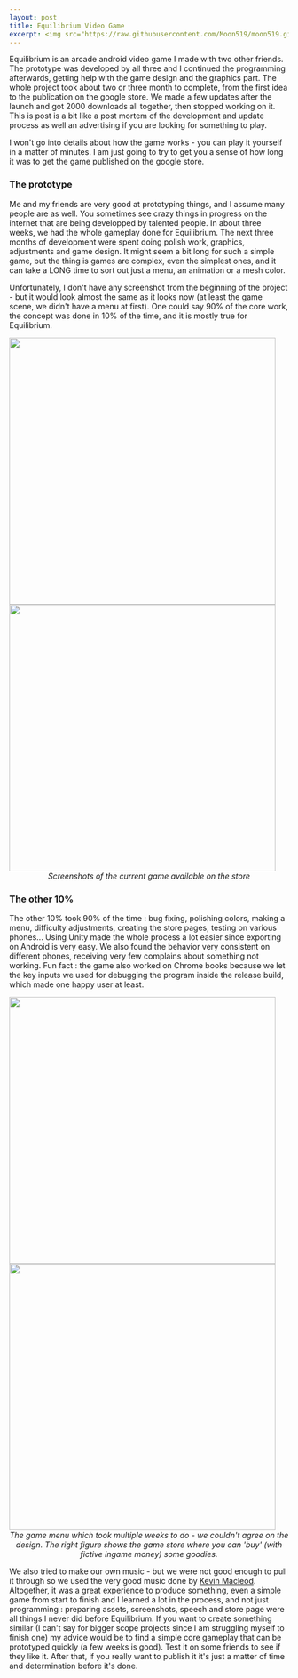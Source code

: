 ```yaml
---
layout: post
title: Equilibrium Video Game
excerpt: <img src="https://raw.githubusercontent.com/Moon519/moon519.github.io/master/images/equi4.png" width="400" style="float:left;margin-right:15px;"> <p>Equilibrium is an arcade android video game I made with two other friends. The prototype was developed by all three and I continued the programming afterwards, getting help with the game design and the graphics part. The whole project took about two or three month to complete, from the first idea to the publication on the google store. We made a few updates after the launch and got 2000 downloads all together, then stopped working on it. This is post is a bit like a post mortem of the development and update process as well an advertising if you are looking for something to play.</p>
---
```


Equilibrium is an arcade android video game I made with two other friends. The prototype was developed by all three and I continued the programming afterwards, getting help with the game design and the graphics part. The whole project took about two or three month to complete, from the first idea to the publication on the google store.
We made a few updates after the launch and got 2000 downloads all together, then stopped working on it. This is post is a bit like a post mortem of the development and update process as well an advertising if you are looking for something to play.

I won't go into details about how the game works - you can play it yourself in a matter of minutes. I am just going to try to get you a sense of how long it was to get the game published on the google store.

### The prototype

Me and my friends are very good at prototyping things, and I assume many people are as well. You sometimes see crazy things in progress on the internet that are being developped by talented people. In about three weeks, we had the whole gameplay done for Equilibrium.
The next three months of development were spent doing polish work, graphics, adjustments and game design. It might seem a bit long for such a simple game, but the thing is games are complex, even the simplest ones, and it can take a LONG time to sort out just a menu, an animation or a mesh color.

Unfortunately, I don't have any screenshot from the beginning of the project - but it would look almost the same as it looks now (at least the game scene, we didn't have a menu at first). One could say 90% of the core work, the concept was done in 10% of the time, and it is mostly true for Equilibrium.


<img src="https://raw.githubusercontent.com/Moon519/moon519.github.io/master/images/equi2.png" width="480">
<img src="https://raw.githubusercontent.com/Moon519/moon519.github.io/master/images/equi3.png" width="480">

<center><i> Screenshots of the current game available on the store</i></center>


### The other 10%

The other 10% took 90% of the time : bug fixing, polishing colors, making a menu, difficulty adjustments, creating the store pages, testing on various phones... Using Unity made the whole process a lot easier since exporting on Android is very easy.
We also found the behavior very consistent on different phones, receiving very few complains about something not working. Fun fact : the game also worked on Chrome books because we let the key inputs we used for debugging the program inside the release build, which
made one happy user at least.

<img src="https://raw.githubusercontent.com/Moon519/moon519.github.io/master/images/equi6.png" width="480">
<img src="https://raw.githubusercontent.com/Moon519/moon519.github.io/master/images/equi7.png" width="480">

<center><i>The game menu which took multiple weeks to do - we couldn't agree on the design. The right figure shows the game store where you can 'buy' (with fictive ingame money) some goodies.</i></center>

We also tried to make our own music - but we were not good enough to pull it through so we used the very good music done by [Kevin Macleod](https://incompetech.com/). Altogether, it was a great experience to produce something, even a simple game from start to finish and
I learned a lot in the process, and not just programming : preparing assets, screenshots, speech and store page were all things I never did before Equilibrium. If you want to create something similar (I can't say for bigger scope projects since I am struggling myself to finish one)
my advice would be to find a simple core gameplay that can be prototyped quickly (a few weeks is good). Test it on some friends to see if they like it. After that, if you really want to publish it it's just a matter of time and determination before it's done.

